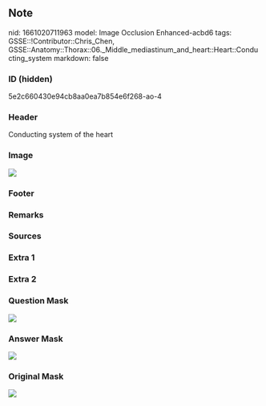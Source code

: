 ## Note
nid: 1661020711963
model: Image Occlusion Enhanced-acbd6
tags: GSSE::!Contributor::Chris_Chen, GSSE::Anatomy::Thorax::06._Middle_mediastinum_and_heart::Heart::Conducting_system
markdown: false

### ID (hidden)
5e2c660430e94cb8aa0ea7b854e6f268-ao-4

### Header
Conducting system of the heart

### Image
<img src="tmpjqvh0fon.png">

### Footer


### Remarks


### Sources


### Extra 1


### Extra 2


### Question Mask
<img src="5e2c660430e94cb8aa0ea7b854e6f268-ao-4-Q.svg">

### Answer Mask
<img src="5e2c660430e94cb8aa0ea7b854e6f268-ao-4-A.svg">

### Original Mask
<img src="5e2c660430e94cb8aa0ea7b854e6f268-ao-O.svg">
